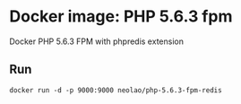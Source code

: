 Docker image: PHP 5.6.3 fpm
===========================

Docker PHP 5.6.3 FPM with phpredis extension


Run
---

    docker run -d -p 9000:9000 neolao/php-5.6.3-fpm-redis



